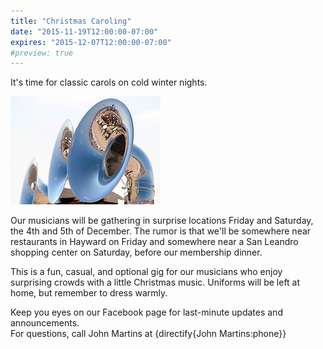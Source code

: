 ```yaml
---
title: "Christmas Caroling"
date: "2015-11-19T12:00:00-07:00"
expires: "2015-12-07T12:00:00-07:00"
#preview: true
---
```


It's time for classic carols on cold winter nights.

![Marching Instruments](1576839129_d62a4743be_m.jpg "More photos by peasap at http://www.flickr.com/photos/peasap/")

Our musicians will be gathering in surprise locations Friday and Saturday, the 4th and 5th of December. The rumor is that we'll be somewhere near restaurants in Hayward on Friday and somewhere near a San Leandro shopping center on Saturday, before our membership dinner.

This is a fun, casual, and optional gig for our musicians who enjoy surprising crowds with a little Christmas music. Uniforms will be left at home, but remember to dress warmly.

Keep you eyes on our Facebook page for last-minute updates and announcements.<br>
For questions, call John Martins at {directify{John Martins:phone}}
